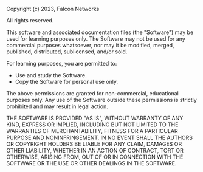 Copyright (c) 2023, Falcon Networks

All rights reserved.

This software and associated documentation files (the "Software") may be used for learning purposes only. The Software may not be used for any commercial purposes whatsoever, nor may it be modified, merged, published, distributed, sublicensed, and/or sold.

For learning purposes, you are permitted to:
- Use and study the Software.
- Copy the Software for personal use only.

The above permissions are granted for non-commercial, educational purposes only. Any use of the Software outside these permissions is strictly prohibited and may result in legal action.

THE SOFTWARE IS PROVIDED "AS IS", WITHOUT WARRANTY OF ANY KIND, EXPRESS OR IMPLIED, INCLUDING BUT NOT LIMITED TO THE WARRANTIES OF MERCHANTABILITY, FITNESS FOR A PARTICULAR PURPOSE AND NONINFRINGEMENT. IN NO EVENT SHALL THE AUTHORS OR COPYRIGHT HOLDERS BE LIABLE FOR ANY CLAIM, DAMAGES OR OTHER LIABILITY, WHETHER IN AN ACTION OF CONTRACT, TORT OR OTHERWISE, ARISING FROM, OUT OF OR IN CONNECTION WITH THE SOFTWARE OR THE USE OR OTHER DEALINGS IN THE SOFTWARE.

